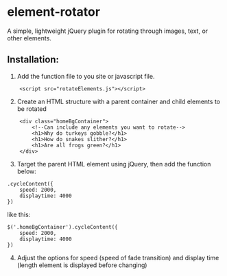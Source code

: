# element-rotator
A simple, lightweight jQuery plugin for rotating through images, text, or other elements.

## Installation:

1. Add the function file to you site or javascript file.  
```  
	<script src="rotateElements.js"></script>
```  
2. Create an HTML structure with a parent container and child elements to be rotated
```  
	<div class="homeBgContainer">
		<!--Can include any elements you want to rotate-->
		<h1>Why do turkeys gobble?</h1>
		<h1>How do snakes slither?</h1>
		<h1>Are all frogs green?</h1>
	</div>
```  
3. Target the parent HTML element using jQuery, then add the function below:  
```  
.cycleContent({
	speed: 2000,
	displaytime: 4000
})
```  
like this:  
```	
$('.homeBgContainer').cycleContent({
	speed: 2000,
	displaytime: 4000
})
```  
4. Adjust the options for speed (speed of fade transition) and display time (length element is displayed before changing)